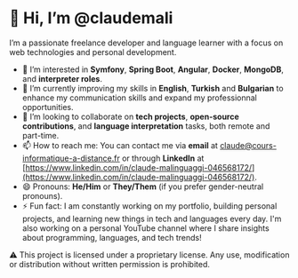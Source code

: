 # 👋 Hi, I’m @claudemali

I’m a passionate freelance developer and language learner with a focus on web technologies and personal development.

- 👀 I’m interested in **Symfony**, **Spring Boot**, **Angular**, **Docker**, **MongoDB**, and **interpreter roles**.
- 🌱 I’m currently improving my skills in **English**, **Turkish** and **Bulgarian** to enhance my communication skills and expand my professionnal opportunities.
- 💞️ I’m looking to collaborate on **tech projects**, **open-source contributions**, and **language interpretation** tasks, both remote and part-time.
- 📫 How to reach me: You can contact me via **email** at [claude@cours-informatique-a-distance.fr](mailto:claude@cours-informatique-a-distance.fr) or through **LinkedIn** at [https://www.linkedin.com/in/claude-malinguaggi-046568172/](https://www.linkedin.com/in/claude-malinguaggi-046568172/).
- 😄 Pronouns: **He/Him** or **They/Them** (if you prefer gender-neutral pronouns).
- ⚡ Fun fact: I am constantly working on my portfolio, building personal projects, and learning new things in tech and languages every day. I'm also working on a personal YouTube channel where I share insights about programming, languages, and tech trends!

<!---
claudemali/claudemali is a ✨ special ✨ repository because its `README.md` (this file) appears on your GitHub profile.
You can click the Preview link to take a look at your changes.
--->

⚠️ This project is licensed under a proprietary license. Any use, modification or distribution without written permission is prohibited.
